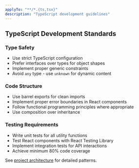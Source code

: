 ```yaml
---
applyTo: "**/*.{ts,tsx}"
description: "TypeScript development guidelines"
---
```


## TypeScript Development Standards

### Type Safety
- Use strict TypeScript configuration
- Prefer interfaces over types for object shapes
- Implement proper generic constraints
- Avoid `any` type - use `unknown` for dynamic content

### Code Structure
- Use barrel exports for clean imports
- Implement proper error boundaries in React components
- Follow functional programming principles where appropriate
- Use composition over inheritance

### Testing Requirements
- Write unit tests for all utility functions
- Test React components with React Testing Library
- Implement integration tests for API interactions
- Achieve minimum 80% code coverage

See [project architecture](../context/architecture.context.md) for detailed patterns.